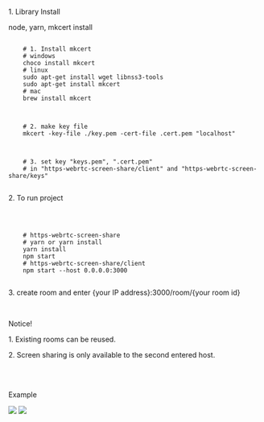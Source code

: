 <div align="left"> 
  <p> 1. Library Install</p>
  <p> node, yarn, mkcert install</p>
  <pre><code>
    # 1. Install mkcert
    # windows
    choco install mkcert
    # linux
    sudo apt-get install wget libnss3-tools
    sudo apt-get install mkcert
    # mac
    brew install mkcert
  </code></pre>
  <pre><code>
    # 2. make key file
    mkcert -key-file ./key.pem -cert-file .cert.pem "localhost"
  </code></pre>
  <pre><code>
    # 3. set key "keys.pem", ".cert.pem" 
    # in "https-webrtc-screen-share/client" and "https-webrtc-screen-share/keys"
  </code></pre>
  <p> 2. To run project</p><br>
  <pre><code>
    # https-webrtc-screen-share
    # yarn or yarn install
    yarn install
    npm start
    # https-webrtc-screen-share/client
    npm start --host 0.0.0.0:3000
  </code></pre>
  <p> 3. create room and enter {your IP address}:3000/room/{your room id}</p><br>

  <p> Notice! </p>
  <p> 1. Existing rooms can be reused. </p>
  <p> 2. Screen sharing is only available to the second entered host.</p>
  <br><br>
  <p> Example </p>
  <img src="https://github.com/user-attachments/assets/04a0bfa6-eca1-4728-adbb-d892e77500d0"/>
  <img src="https://github.com/user-attachments/assets/8e025e86-269e-4a5f-afdc-a7b00aa8424d"/>
</div>
